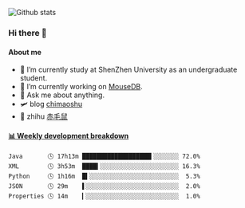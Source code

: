 ![Github stats](https://github-readme-stats.vercel.app/api?username=chimaoshu&show_icons=true&theme=cobalt)

### Hi there 👋

#### About me

- 🏫 I’m currently study at ShenZhen University as an undergraduate student.
- 🔭 I’m currently working on [MouseDB](https://github.com/chimaoshu/MouseDB).
- 💬 Ask me about anything.
- 🛩️ blog  [chimaoshu](https://www.chimaoshu.top)
- 🎯 zhihu  [赤毛鼠](https://www.zhihu.com/people/chi-mao-shu-53/)

<!-- waka-box start -->
#### <a href="https://gist.github.com/e235103f6d3ace58395a9ff863c34467" target="_blank">📊 Weekly development breakdown</a>
```text
Java       🕓 17h13m ███████████████████▍░░░░░░░ 72.0%
XML        🕓 3h53m  ████▍░░░░░░░░░░░░░░░░░░░░░░ 16.3%
Python     🕓 1h16m  █▍░░░░░░░░░░░░░░░░░░░░░░░░░  5.3%
JSON       🕓 29m    ▌░░░░░░░░░░░░░░░░░░░░░░░░░░  2.0%
Properties 🕓 14m    ▎░░░░░░░░░░░░░░░░░░░░░░░░░░  1.0%
```
<!-- Powered by https://github.com/YouEclipse/waka-box-go . -->
<!-- waka-box end -->
